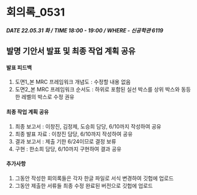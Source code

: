 # 회의록_0531

##### DATE 22.05.31 화 / TIME 18:00 - 19:00 / WHERE - 신공학관 6119

## 발명 기안서 발표 및 최종 작업 계획 공유

#### 발표 피드백
1. 도면1_본 MRC 프레임워크 개념도 : 수정할 내용 없음
2. 도면2_본 MRC 프레임워크 순서도 : 하위로 포함된 실선 박스를 상위 박스와 동등한 레벨의 박스로 수정 권유 
#### 최종 작업 계획 공유
1. 최종 보고서 : 이창진, 김정제, 도승희 담당, 6/10까지 작성하여 공유 
2. 최종 발표 자료 : 이창진 담당, 6/10까지 작성하여 공유
3. 결과 보고서 : 제출 기한 6/24이므로 결정 보류
4. 구현 : 한소희 담당, 6/10까지 구현하여 결과 공유
#### 추가사항
1. 그동안 작성한 회의록들은 각자 한글 파일로 서식 변경하여 깃헙에 업로드
2. 그동안 제출한 서류들 최종 수정 완료된 버전으로 깃헙에 업로드 
